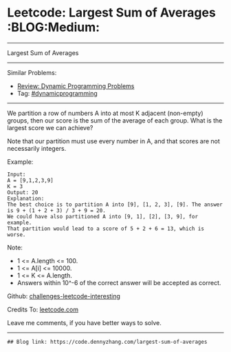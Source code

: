 
# Leetcode: Largest Sum of Averages     :BLOG:Medium:

---

Largest Sum of Averages  

---

Similar Problems:  

-   [Review: Dynamic Programming Problems](https://code.dennyzhang.com/review-dynamicprogramming)
-   Tag: [#dynamicprogramming](https://code.dennyzhang.com/tag/dynamicprogramming)

---

We partition a row of numbers A into at most K adjacent (non-empty) groups, then our score is the sum of the average of each group. What is the largest score we can achieve?  

Note that our partition must use every number in A, and that scores are not necessarily integers.  

Example:  

    Input: 
    A = [9,1,2,3,9]
    K = 3
    Output: 20
    Explanation: 
    The best choice is to partition A into [9], [1, 2, 3], [9]. The answer is 9 + (1 + 2 + 3) / 3 + 9 = 20.
    We could have also partitioned A into [9, 1], [2], [3, 9], for example.
    That partition would lead to a score of 5 + 2 + 6 = 13, which is worse.

Note:  

-   1 <= A.length <= 100.
-   1 <= A[i] <= 10000.
-   1 <= K <= A.length.
-   Answers within 10^-6 of the correct answer will be accepted as correct.

Github: [challenges-leetcode-interesting](https://github.com/DennyZhang/challenges-leetcode-interesting/tree/master/problems/largest-sum-of-averages)  

Credits To: [leetcode.com](https://leetcode.com/problems/largest-sum-of-averages/description/)  

Leave me comments, if you have better ways to solve.  

---

    ## Blog link: https://code.dennyzhang.com/largest-sum-of-averages

